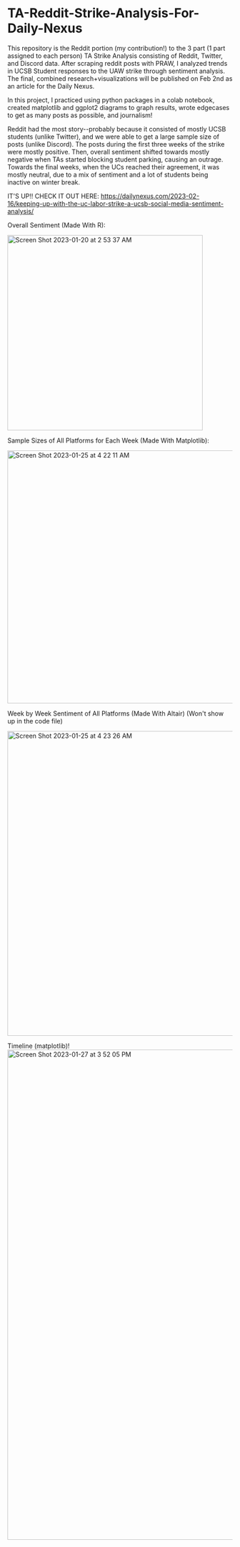 # TA-Reddit-Strike-Analysis-For-Daily-Nexus

This repository is the Reddit portion (my contribution!) to the 3 part (1 part assigned to each person) TA Strike Analysis consisting of Reddit, Twitter, and Discord data. After scraping reddit posts with PRAW, I analyzed trends in UCSB Student responses to the UAW strike through sentiment analysis. The final, combined research+visualizations will be published on Feb 2nd as an article for the Daily Nexus.

In this project, I practiced using python packages in a colab notebook, created matplotlib and ggplot2 diagrams to graph results, wrote edgecases to get as many posts as possible, and journalism!

Reddit had the most story--probably because it consisted of mostly UCSB students (unlike Twitter), and we were able to get a large sample size of posts (unlike Discord). The posts during the first three weeks of the strike were mostly positive. Then, overall sentiment shifted towards mostly negative when TAs started blocking student parking, causing an outrage. Towards the final weeks, when the UCs reached their agreement, it was mostly neutral, due to a mix of sentiment and a lot of students being inactive on winter break.

IT'S UP!! CHECK IT OUT HERE: https://dailynexus.com/2023-02-16/keeping-up-with-the-uc-labor-strike-a-ucsb-social-media-sentiment-analysis/

Overall Sentiment (Made With R):

<img width="437" alt="Screen Shot 2023-01-20 at 2 53 37 AM" src="https://user-images.githubusercontent.com/114623857/213678434-491571e6-cc4b-4fea-b781-8e39a0b554ea.png">

Sample Sizes of All Platforms for Each Week (Made With Matplotlib):

<img width="566" alt="Screen Shot 2023-01-25 at 4 22 11 AM" src="https://user-images.githubusercontent.com/114623857/214562333-1b821164-a94f-41ae-817f-518b206c152c.png">

Week by Week Sentiment of All Platforms (Made With Altair) (Won't show up in the code file)

<img width="682" alt="Screen Shot 2023-01-25 at 4 23 26 AM" src="https://user-images.githubusercontent.com/114623857/214563716-58661b49-682c-446d-a15e-cf075f815b7b.png">

Timeline (matplotlib)!
<img width="1097" alt="Screen Shot 2023-01-27 at 3 52 05 PM" src="https://user-images.githubusercontent.com/114623857/215227027-585592dc-f757-4345-ab8a-ea81f4c8cb51.png">

